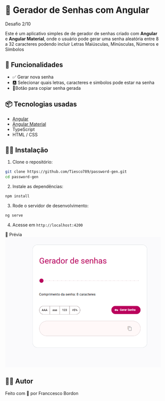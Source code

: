 # 🔐 Gerador de Senhas com Angular

Desafio 2/10

Este é um aplicativo simples de de gerador de senhas criado com **Angular** e **Angular Material**, onde o usuário pode gerar uma senha aleatória entre 8 a 32 caracteres podendo incluir Letras Maiúsculas, Minúsculas, Números e Símbolos

## 🚀 Funcionalidades

- ✅ Gerar nova senha
- 🅰️ Selecionar quais letras, caracteres e simbolos pode estar na senha
- 📝Botão para copiar senha gerada

## 📦 Tecnologias usadas

- [Angular](https://angular.io/)
- [Angular Material](https://material.angular.io/)
- TypeScript
- HTML / CSS

## 🧑‍💻 Instalação

1. Clone o repositório:
```bash
git clone https://github.com/Tiesco789/password-gen.git
cd password-gen
```

2. Instale as dependências:
```bash
npm install
```

3. Rode o servidor de desenvolvimento:
```bash
ng serve
```

4. Acesse em `http://localhost:4200`

📸 Prévia
![IMG](image.png)

## 🧙‍♂️ Autor
Feito com 💙 por Franccesco Bordon
